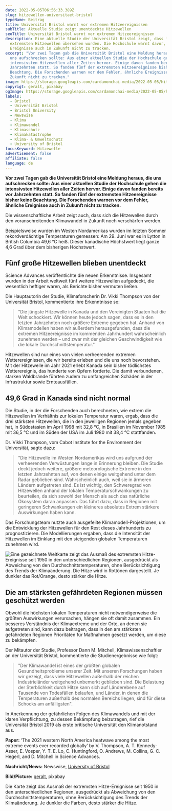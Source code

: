 ```yaml
---
date: 2022-05-05T06:56:33.389Z
slug: hitzewellen-universitaet-bristol
typeName: Beitrag
title: Universität Bristol warnt vor extremen Hitzeereignissen
subTitle: Aktuelle Studie zeigt unentdeckte Hitzewellen
seoTitle: Universität Bristol warnt vor extremen Hitzeereignissen
description: Eine aktuelle Studie der Universität Bristol zeigt, dass fünf der
  extremsten Hitzewellen übersehen wurden. Die Hochschule warnt davor, ähnliche
  Ereignisse auch in Zukunft nicht zu tracken.
excerpt: "Vor zwei Tagen gab die Universität Bristol eine Meldung heraus, die
  uns aufschrecken sollte: Aus einer aktuellen Studie der Hochschule gehen die
  intensivsten Hitzewellen aller Zeiten hervor. Einige davon fanden bereits vor
  Jahrzehnten statt. So fanden fünf der extremsten Hitzeereignisse bisher keine
  Beachtung. Die Forschenden warnen vor dem Fehler, ähnliche Ereignisse auch in
  Zukunft nicht zu tracken."
image: https://storage.googleapis.com/cardamonchai-media/2022-05-05/hitzewelle-geralt-pixabay-jpg-imagine-080808_6a390b_1024_768/640.webp
copyrigt: geralt, pixabay
ogImage: https://storage.googleapis.com/cardamonchai-media/2022-05-05/hitzewelle-geralt-pixabay-fb-jpg-imagine-080808_84490d_1200_628/640.webp
labels:
  - Bristol
  - Universität Bristol
  - Bristol University
  - Newswise
  - Klima
  - Klimawandel
  - Klimaschutz
  - Klimakatastrophe
  - Klima- & Umweltschutz
  - University of Bristol
focusKeyword: Hitzewelle
advertisement: false
affiliate: false
language: de
---
```

**Vor zwei Tagen gab die Universität Bristol eine Meldung heraus, die uns aufschrecken sollte: Aus einer aktuellen Studie der Hochschule gehen die intensivsten Hitzewellen aller Zeiten hervor. Einige davon fanden bereits vor Jahrzehnten statt. So fanden fünf der extremsten Hitzeereignisse bisher keine Beachtung. Die Forschenden warnen vor dem Fehler, ähnliche Ereignisse auch in Zukunft nicht zu tracken.**

Die wissenschaftliche Arbeit zeigt auch, dass sich die Hitzewellen durch den voranschreitenden Klimawandel in Zukunft noch verschärfen werden.

Beispielsweise wurden im Westen Nordamerikas wurden im letzten Sommer rekordverdächtige Temperaturen gemessen: Am 29. Juni war es in Lytton in British Columbia 49,6 °C heiß. Dieser kanadische Höchstwert liegt ganze 4,6 Grad über dem bisherigen Höchstwert.

## Fünf große Hitzewellen blieben unentdeckt

Science Advances veröffentlichte die neuen Erkenntnisse. Insgesamt wurden in der Arbeit weltweit fünf weitere Hitzewellen aufgedeckt, die wesentlich heftiger waren, als Berichte bisher vermuten ließen.

Die Hauptautorin der Studie, Klimaforscherin Dr. Vikki Thompson von der Universität Bristol, kommentierte ihre Erkenntnisse so: 

> "Die jüngste Hitzewelle in Kanada und den Vereinigten Staaten hat die Welt schockiert. Wir können heute jedoch sagen, dass es in den letzten Jahrzehnten noch größere Extreme gegeben hat. Anhand von Klimamodellen haben wir außerdem herausgefunden, dass die extremen Hitzeereignisse im kommenden Jahrhundert wahrscheinlich zunehmen werden – und zwar mit der gleichen Geschwindigkeit wie die lokale Durchschnittstemperatur."

Hitzewellen sind nur eines von vielen verheerenden extremen Wetterereignissen, die wir bereits erleben und die uns noch bevorstehen. Mit der Hitzewelle im Jahr 2021 erlebt Kanada sein bisher tödlichstes Wetterereignis, das hunderte von Opfern forderte. Die damit verbundenen, starken Waldbrände führten zudem zu umfangreichen Schäden in der Infrastruktur sowie Ernteausfällen.

## 49,6 Grad in Kanada sind nicht normal

Die Studie, in der die Forschenden auch berechneten, wie extrem die Hitzewellen im Verhältnis zur lokalen Temperatur waren, ergab, dass die drei stärksten Hitzewellen, die in den jeweiligen Regionen jemals gegeben hat, in Südostasien im April 1998 mit 32,8 °C, in Brasilien im November 1985 mit 36,5 °C und im Süden der USA im Juli 1980 mit 38,4 °C stattfanden.

Dr. Vikki Thompson, vom Cabot Institute for the Environment der Universität, sagte dazu: 

> "Die Hitzewelle im Westen Nordamerikas wird uns aufgrund der verheerenden Verwüstungen lange in Erinnerung bleiben. Die Studie deckt jedoch weitere, größere meteorologische Extreme in den letzten Jahrzehnten auf, von denen einige weitgehend unter dem Radar geblieben sind. Wahrscheinlich auch, weil sie in ärmeren Ländern aufgetreten sind. Es ist wichtig, den Schweregrad von Hitzewellen anhand der lokalen Temperaturschwankungen zu beurteilen, da sich sowohl der Mensch als auch das natürliche Ökosystem daran anpassen. Das führt dazu, dass in Regionen mit geringeren Schwankungen ein kleineres absolutes Extrem stärkere Auswirkungen haben kann.

Das Forschungsteam nutzte auch ausgefeilte Klimamodell-Projektionen, um die Entwicklung der Hitzewellen für den Rest dieses Jahrhunderts zu prognostizieren. Die Modellierungen ergaben, dass die Intensität der Hitzewellen im Einklang mit den steigenden globalen Temperaturen zunehmen wird. 

![Eine gezeichnete Weltkarte zeigt das Ausmaß des extremsten Hitze-Ereignisse seit 1950 in den unterschiedlichen Regionen, ausgedrückt als Abweichung von den Durchschnittstemperaturen, ohne Berücksichtigung des Trends der Klimaänderung. Die Hitze wird in Rottönen dargestellt. Je dunkler das Rot/Orange, desto stärker die Hitze.](https://storage.googleapis.com/cardamonchai-media/2022-05-05/hitzewellen-university-of-bristol-png-imagine-f8f8f8_ede3d8_480_216/640.webp "Die Karte zeigt das Ausmaß des extremsten Hitze-Ereignisse seit 1950 in den unterschiedlichen Regionen, ausgedrückt als Abweichung von den Durchschnittstemperaturen, ohne Berücksichtigung des Trends der Klimaänderung. Je dunkler die Farben, desto stärker die Hitze.")

## Die am stärksten gefährdeten Regionen müssen geschützt werden

Obwohl die höchsten lokalen Temperaturen nicht notwendigerweise die größten Auswirkungen verursachen, hängen sie oft damit zusammen. Ein besseres Verständnis der Klimaextreme und der Orte, an denen sie aufgetreten sind, kann dazu beitragen, dass in den am stärksten gefährdeten Regionen Prioritäten für Maßnahmen gesetzt werden, um diese zu bekämpfen.

Der Mitautor der Studie, Professor Dann M. Mitchell, Klimawissenschaftler an der Universität Bristol, kommentierte die Studienergebnisse wie folgt:

> "Der Klimawandel ist eines der größten globalen Gesundheitsprobleme unserer Zeit. Mit unseren Forschungen haben wir gezeigt, dass viele Hitzewellen außerhalb der reichen Industrieländer weitgehend unbemerkt geblieben sind. Die Belastung der Sterblichkeit durch Hitze kann sich auf Länderebene auf Tausende von Todesfällen belaufen, und Länder, in denen die Temperaturen außerhalb des normalen Bereichs liegen, sind für diese Schocks am anfälligsten".

In Anerkennung der gefährlichen Folgen des Klimawandels und mit der klaren Verpflichtung, zu dessen Bekämpfung beizutragen, rief die Universität Bristol 2019 als erste britische Universität den Klimanotstand aus.

**Paper:** ‘The 2021 western North America heatwave among the most extreme events ever recorded globally’ by V. Thompson, A. T. Kennedy-Asser, E. Vosper, Y. T. E. Lo, C. Huntingford, O. Andrews, M. Collins, G. C. Hegerl, and D. Mitchell in Science Advances.

**Nachricht/News:** Newswise, [University of Bristol](https://www.newswise.com/institutions/newsroom/4212/)

**Bild/Picture:** [geralt](https://pixabay.com/illustrations/explosion-fire-forest-nature-123690/), pixabay

Die Karte zeigt das Ausmaß der extremsten Hitze-Ereignisse seit 1950 in den unterschiedlichen Regionen, ausgedrückt als Abweichung von den Durchschnittstemperaturen, ohne Berücksichtigung des Trends der Klimaänderung. Je dunkler die Farben, desto stärker die Hitze.